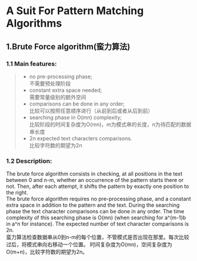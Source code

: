 A Suit For Pattern Matching Algorithms
===
1.Brute Force algorithm(蛮力算法)
---
### 1.1 Main features:
> * no pre-processing phase;<br/>
> 不需要预处理阶段
> * constant extra space needed;<br/>
> 需要常量级别的额外空间
> * comparisons can be done in any order;<br/>
> 比较可以按照任意顺序进行（从前到后或者从后到前）
> * searching phase in O(mn) complexity;<br/>
> 比较阶段的时间复杂度为O(mn)，m为模式串的长度，n为待匹配的数据串长度
> * 2n expected text characters comparisons.<br/>
> 比较字符数的期望为2n<br/>

### 1.2 Description:
The brute force algorithm consists in checking, at all positions in the text between 0 and n-m, whether an occurrence of the pattern starts there or not.
Then, after each attempt, it shifts the pattern by exactly one position to the right.<br/>
The brute force algorithm requires no pre-processing phase, and a constant extra space in addition to the pattern and the text. 
During the searching phase the text character comparisons can be done in any order. 
The time complexity of this searching phase is O(mn) (when searching for a^(m-1)b in a^n for instance). The expected number of text character comparisons is 2n.<br/>
蛮力算法检查数据串从0到n-m的每个位置，不管模式是否出现在那里。每次比较过后，将模式串向右移动一个位置。
时间复杂度为O(mn)，空间复杂度为O(m+n)，比较字符数的期望为2n。

